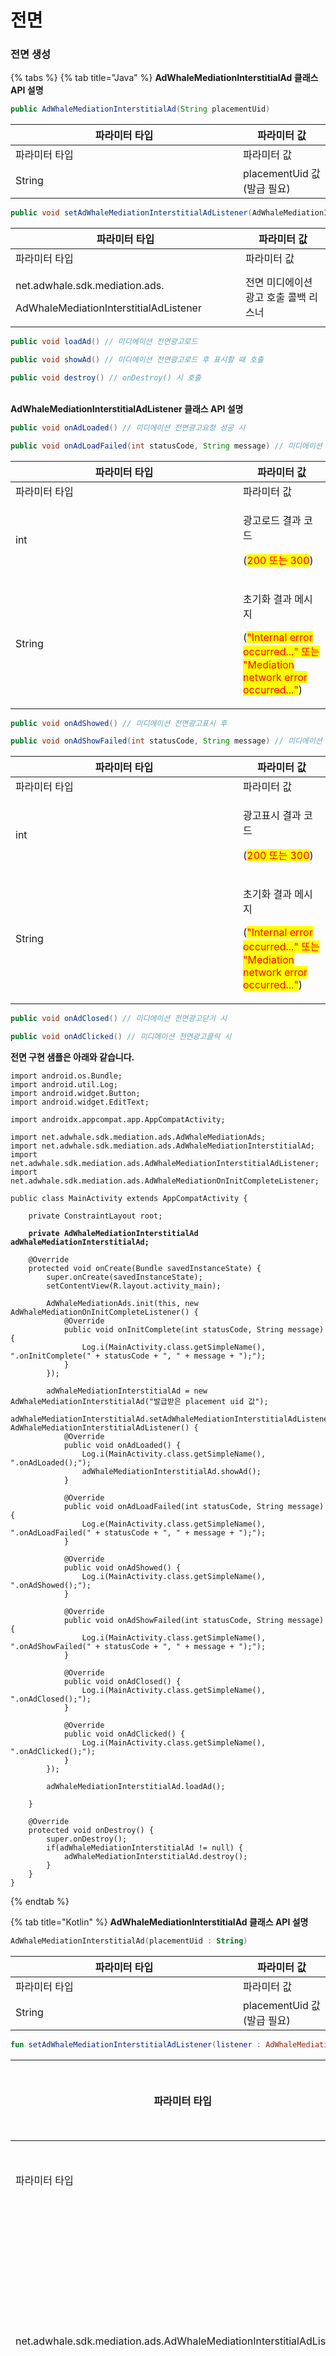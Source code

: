 # 전면

### **전면 생성**

{% tabs %}
{% tab title="Java" %}
**AdWhaleMediationInterstitialAd 클래스 API 설명**

```java
public AdWhaleMediationInterstitialAd(String placementUid)
```

<table data-header-hidden><thead><tr><th width="348">파라미터 타입</th><th>파라미터 값</th></tr></thead><tbody><tr><td>파라미터 타입</td><td>파라미터 값</td></tr><tr><td>String</td><td>placementUid 값(발급 필요)</td></tr></tbody></table>

```java
public void setAdWhaleMediationInterstitialAdListener(AdWhaleMediationInterstitialAdListener listener)
```

<table data-header-hidden><thead><tr><th width="352">파라미터 타입</th><th>파라미터 값</th></tr></thead><tbody><tr><td>파라미터 타입</td><td>파라미터 값</td></tr><tr><td><p>net.adwhale.sdk.mediation.ads.</p><p>AdWhaleMediationInterstitialAdListener</p></td><td>전면 미디에이션 광고 호출 콜백 리스너</td></tr></tbody></table>

```java
public void loadAd() // 미디에이션 전면광고로드
```

```java
public void showAd() // 미디에이션 전면광고로드 후 표시할 때 호출
```

```java
public void destroy() // onDestroy() 시 호출
```

\
**AdWhaleMediationInterstitialAdListener 클래스 API 설명**

```java
public void onAdLoaded() // 미디에이션 전면광고요청 성공 시
```

```java
public void onAdLoadFailed(int statusCode, String message) // 미디에이션 전면광고요청 실패 시
```

<table data-header-hidden><thead><tr><th width="348">파라미터 타입</th><th>파라미터 값</th></tr></thead><tbody><tr><td>파라미터 타입</td><td>파라미터 값</td></tr><tr><td>int</td><td><p>광고로드 결과 코드</p><p>(<mark style="color:red;">200 또는 300</mark>)</p></td></tr><tr><td>String</td><td><p>초기화 결과 메시지</p><p>(<mark style="color:red;">"Internal error occurred..." 또는 "Mediation network error occurred..."</mark>)</p></td></tr></tbody></table>

```java
public void onAdShowed() // 미디에이션 전면광고표시 후
```

```java
public void onAdShowFailed(int statusCode, String message) // 미디에이션 전면광고표시 실패 시
```

<table data-header-hidden><thead><tr><th width="348">파라미터 타입</th><th>파라미터 값</th></tr></thead><tbody><tr><td>파라미터 타입</td><td>파라미터 값</td></tr><tr><td>int</td><td><p>광고표시 결과 코드</p><p>(<mark style="color:red;">200 또는 300</mark>)</p></td></tr><tr><td>String</td><td><p>초기화 결과 메시지</p><p>(<mark style="color:red;">"Internal error occurred..." 또는 "Mediation network error occurred..."</mark>)</p></td></tr></tbody></table>

```java
public void onAdClosed() // 미디에이션 전면광고닫기 시
```

```java
public void onAdClicked() // 미디에이션 전면광고클릭 시
```

**전면 구현 샘플은 아래와 같습니다.**&#x20;

<pre class="language-java"><code class="lang-java">import android.os.Bundle;
import android.util.Log;
import android.widget.Button;
import android.widget.EditText;

import androidx.appcompat.app.AppCompatActivity;

import net.adwhale.sdk.mediation.ads.AdWhaleMediationAds;
import net.adwhale.sdk.mediation.ads.AdWhaleMediationInterstitialAd;
import net.adwhale.sdk.mediation.ads.AdWhaleMediationInterstitialAdListener;
import net.adwhale.sdk.mediation.ads.AdWhaleMediationOnInitCompleteListener;

public class MainActivity extends AppCompatActivity {

    private ConstraintLayout root;

<strong>    private AdWhaleMediationInterstitialAd adWhaleMediationInterstitialAd;
</strong>
    @Override
    protected void onCreate(Bundle savedInstanceState) {
        super.onCreate(savedInstanceState);
        setContentView(R.layout.activity_main);

        AdWhaleMediationAds.init(this, new AdWhaleMediationOnInitCompleteListener() {
            @Override
            public void onInitComplete(int statusCode, String message) {
                Log.i(MainActivity.class.getSimpleName(), ".onInitComplete(" + statusCode + ", " + message + ");");
            }
        });

        adWhaleMediationInterstitialAd = new AdWhaleMediationInterstitialAd("발급받은 placement uid 값");
        adWhaleMediationInterstitialAd.setAdWhaleMediationInterstitialAdListener(new AdWhaleMediationInterstitialAdListener() {
            @Override
            public void onAdLoaded() {
                Log.i(MainActivity.class.getSimpleName(), ".onAdLoaded();");
                adWhaleMediationInterstitialAd.showAd();
            }

            @Override
            public void onAdLoadFailed(int statusCode, String message) {
                Log.e(MainActivity.class.getSimpleName(), ".onAdLoadFailed(" + statusCode + ", " + message + ");");
            }

            @Override
            public void onAdShowed() {
                Log.i(MainActivity.class.getSimpleName(), ".onAdShowed();");
            }

            @Override
            public void onAdShowFailed(int statusCode, String message) {
                Log.i(MainActivity.class.getSimpleName(), ".onAdShowFailed(" + statusCode + ", " + message + ");");
            }

            @Override
            public void onAdClosed() {
                Log.i(MainActivity.class.getSimpleName(), ".onAdClosed();");
            }
            
            @Override
            public void onAdClicked() {
                Log.i(MainActivity.class.getSimpleName(), ".onAdClicked();");
            }            
        });

        adWhaleMediationInterstitialAd.loadAd();

    }
    
    @Override
    protected void onDestroy() {
        super.onDestroy();
        if(adWhaleMediationInterstitialAd != null) {
            adWhaleMediationInterstitialAd.destroy();        
        }
    }    
}
</code></pre>
{% endtab %}

{% tab title="Kotlin" %}
**AdWhaleMediationInterstitialAd 클래스 API 설명**

```kotlin
AdWhaleMediationInterstitialAd(placementUid : String)
```

<table data-header-hidden><thead><tr><th width="348">파라미터 타입</th><th>파라미터 값</th></tr></thead><tbody><tr><td>파라미터 타입</td><td>파라미터 값</td></tr><tr><td>String</td><td>placementUid 값(발급 필요)</td></tr></tbody></table>

```kotlin
fun setAdWhaleMediationInterstitialAdListener(listener : AdWhaleMediationInterstitialAdListener) : Unit
```

<table data-header-hidden><thead><tr><th width="348">파라미터 타입</th><th>파라미터 값</th></tr></thead><tbody><tr><td>파라미터 타입</td><td>파라미터 값</td></tr><tr><td>net.adwhale.sdk.mediation.ads.AdWhaleMediationInterstitialAdListener</td><td>전면 미디에이션 광고 호출 콜백 리스너</td></tr></tbody></table>

```kotlin
fun loadAd() : Unit // 미디에이션 전면광고로드
```

```kotlin
fun showAd() : Unit // 미디에이션 전면광고로드 후 표시할 때 호출
```

```kotlin
fun destroy() : Unit // onDestroy() 시 호출
```



**AdWhaleMediationInterstitialAdListener 클래스 API 설명**

```kotlin
fun onAdLoaded() : Unit // 미디에이션 전면광고요청 성공 시
```

```kotlin
fun onAdLoadFailed(statusCode : Int, message : String) : Unit // 미디에이션 전면광고요청 실패 시
```

<table data-header-hidden><thead><tr><th width="348">파라미터 타입</th><th>파라미터 값</th></tr></thead><tbody><tr><td>파라미터 타입</td><td>파라미터 값</td></tr><tr><td>Int</td><td><p>초기화 결과 코드</p><p>(<mark style="color:red;">200 또는 300</mark>)</p></td></tr><tr><td>String</td><td><p>초기화 결과 메시지</p><p>(<mark style="color:red;">"Internal error occurred..." 또는 "Mediation network error occurred..."</mark>)</p></td></tr></tbody></table>

```kotlin
fun onAdShowed() : Unit // 미디에이션 전면광고표시 후
```

```kotlin
fun onAdShowFailed(statusCode : Int, message : String) : Unit // 미디에이션 전면광고표시 실패 시
```

<table data-header-hidden><thead><tr><th width="348">파라미터 타입</th><th>파라미터 값</th></tr></thead><tbody><tr><td>파라미터 타입</td><td>파라미터 값</td></tr><tr><td>Int</td><td><p>초기화 결과 코드</p><p>(<mark style="color:red;">200 또는 300</mark>)</p></td></tr><tr><td>String</td><td><p>초기화 결과 메시지</p><p>(<mark style="color:red;">"Internal error occurred..." 또는 "Mediation network error occurred..."</mark>)</p></td></tr></tbody></table>

```kotlin
fun onAdClosed() : Unit // 미디에이션 전면광고닫기 시
```

```kotlin
fun onAdClicked() : Unit // 미디에이션 전면광고클릭 시
```

**전면 구현 샘플은 아래와 같습니다.**&#x20;

```kotlin
import android.os.Bundle;
import android.util.Log;
import android.widget.Button;
import android.widget.EditText;

import androidx.appcompat.app.AppCompatActivity;

import net.adwhale.sdk.mediation.ads.AdWhaleMediationAds;
import net.adwhale.sdk.mediation.ads.AdWhaleMediationInterstitialAd;
import net.adwhale.sdk.mediation.ads.AdWhaleMediationInterstitialAdListener;
import net.adwhale.sdk.mediation.ads.AdWhaleMediationOnInitCompleteListener;

public class MainActivity : AppCompatActivity() {

    private lateinit var root : ConstraintLayout;

    private lateinit var adWhaleMediationInterstitialAd : AdWhaleMediationInterstitialAd;

    overrider fun onCreate(savedInstanceState: Bundle?) {
        super.onCreate(savedInstanceState)
        setContentView(R.layout.activity_main)

        AdWhaleMediationAds.init(this, AdWhaleMediationOnInitCompleteListener {
            statusCode, message ->
                Log.i(MainActivity::class.simpleName, ".onInitComplete($statusCode, $message)")
        })

        adWhaleMediationInterstitialAd = AdWhaleMediationInterstitialAd("발급받은 placement uid 값")
        adWhaleMediationInterstitialAd.setAdWhaleMediationInterstitialAdListener(
        
            object : AdWhaleMediationInterstitialAdListener {
            
            override fun onAdLoaded() {
                Log.i(MainActivity::class.simpleName, ".onAdLoaded()")
                adWhaleMediationInterstitialAd.showAd()
            }

            override fun onAdLoadFailed(statusCode : Int, message : String) {
                Log.e(MainActivity::class.simpleName, ".onAdLoadFailed($statusCode, $message)")
            }

            override fun onAdShowed() {
                Log.i(MainActivity::class.simpleName, ".onAdShowed()")
            }

            override fun onAdShowFailed(statusCode : Int, message : String) {
                Log.i(MainActivity::class.simpleName, ".onAdShowFailed($statusCode, $message)")
            }

            override fun onAdClosed() {
                Log.i(MainActivity::class.simpleName, ".onAdClosed()")
            }

            override fun onAdClicked() {
                Log.i(MainActivity::class.simpleName, ".onAdClicked()")
            }                        
        });

        adWhaleMediationInterstitialAd.loadAd()

    }
    
    override fun onDestroy() {
        super.onDestroy()
        adWhaleMediationInterstitialAd.destroy()
    }  
}
```
{% endtab %}
{% endtabs %}





